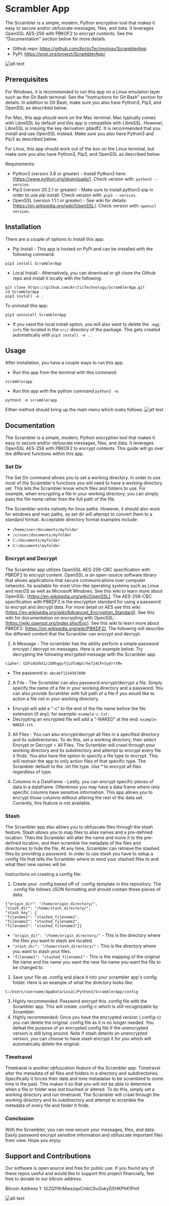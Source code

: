 # Scrambler App
The Scrambler is a simple, modern, Python encryption tool that makes it easy to secure and/or obfuscate messages, files, and data. It leverages OpenSSL AES-256 with PBKDF2 to encrypt contents. See the "Documentation" section below for more details.
* Github repo: https://github.com/ArcticTechnology/ScramblerApp
* PyPi: https://pypi.org/project/ScramblerApp/

![alt text](https://github.com/ArcticTechnology/ScramblerApp/blob/main/doc/scrambler-preview.gif?raw=true)

## Prerequisites
For Windows, it is recommended to run this app on a Linux emulation layer such as the Git Bash terminal. See the "Instructions for Git Bash" section for details. In addition to Git Bash, make sure you also have Python3, Pip3, and OpenSSL as described below.

For Mac, this app should work on the Mac terminal. Mac typically comes with LibreSSL by default and this app is compatible with LibreSSL. However, LibreSSL is missing the key derivation: pbkdf2. It is recommended that you install and use OpenSSL instead. Make sure you also have Python3 and Pip3 as described below.

For Linux, this app should work out of the box on the Linux terminal, but make sure you also have Python3, Pip3, and OpenSSL as described below.

Requirements:
* Python3 (version 3.8 or greater) - Install Python3 here: [https://www.python.org/downloads/]. Check version with: ```python3 --version```.
* Pip3 (version 20.2.1 or greater) - Make sure to install python3-pip in order to use pip install. Check version with: ```pip3 --version```.
* OpenSSL (version 1.1.1 or greater) - See wiki for details: [https://en.wikipedia.org/wiki/OpenSSL]. Check version with: ```openssl version```.

## Installation
There are a couple of options to install this app:
* Pip Install - This app is hosted on PyPi and can be installed with the following command:
```
pip3 install ScramblerApp
```
* Local Install - Alternatively, you can download or git clone the Github repo and install it locally with the following:
```
git clone https://github.com/ArcticTechnology/ScramblerApp.git
cd ScramblerApp
pip3 install -e .
```
To uninstall this app:
```
pip3 uninstall ScramblerApp
```
* If you used the local install option, you will also want to delete the ```.egg-info``` file located in the ```src/``` directory of the package. This gets created automatically with ```pip3 install -e .```.

## Usage
After installation, you have a couple ways to run this app.
* Run this app from the terminal with this command:
```
scramblerapp
```
* Run this app with the python command ```python3 -m```:
```
python3 -m scramblerapp
```
Either method should bring up the main menu which looks follows:
![alt text](https://github.com/ArcticTechnology/ScramblerApp/blob/main/doc/scrambler-mainmenu.png?raw=true)

## Documentation
The Scrambler is a simple, modern, Python encryption tool that makes it easy to secure and/or obfuscate messages, files, and data. It leverages OpenSSL AES-256 with PBKDF2 to encrypt contents. This guide will go over the different functions within this app.

### Set Dir
The Set Dir command allows you to set a working directory. In order to use most of the Scrambler's functions you will need to have a working directory set. This lets the Scrambler know which files and folders to use. For example, when encrypting a file in your working directory, you can simply pass the file name rather than the full path of the file.

The Scrambler works natively for linux paths. However, it should also work for windows and mac paths, as set dir will attempt to convert them to a standard format. Acceptable directory format examples include:
* ```/home/user/documents/myfolder```
* ```/c/user/documents/myfolder```
* ```C:/documents/myfolder```
* ```C:\documents\myfolder```

### Encrypt and Decrypt
The Scrambler app utilizes OpenSSL AES-256-CBC specification with PBKDF2 to encrypt content. OpenSSL is an open-source software library that allows applications that secure communications over computer networks. Its available for most Unix-like operating systems such as Linux and macOS as well as Microsoft Windows. See this wiki to learn more about OpenSSL: [https://en.wikipedia.org/wiki/OpenSSL]. The AES-256-CBC specification with PBKDF2 is the encryption standard for using a password to encrypt and decrypt data. For more detail on AES see this wiki: [https://en.wikipedia.org/wiki/Advanced_Encryption_Standard]. See this wiki for documentation on encrypting with OpenSSL: [https://wiki.openssl.org/index.php/Enc]. See this wiki to learn more about PBKDF2: [https://en.wikipedia.org/wiki/PBKDF2]. The following will describe the different content that the Scrambler can encrypt and decrypt.

1. A Message - The scrambler has the ability perform a simple password encrypt / decrypt on messages. Here is an example below. Try decrypting the following encrypted message with the Scrambler app.
```
cipher: U2FsdGVkX1/2GRhgqsfjLUTxNpCrhe724CFnSydrrtM=
```
* The password is: ```abcdef1234567890```

2. A File - The Scrambler can also password encrypt/decrypt a file. Simply specify the name of a file in your working directory and a password. You can also provide Scrambler with full path of a file if you would like to action a file not in your working directory.
* Encrypt will add a "-c" to the end of the file name before the file extension (if any); for example: ```example-c.txt```.
* Decrypting an encrypted file will add a "-NAKED" at the end: ```example-NAKED.txt```.

3. All Files - You can also encrypt/decrypt all files in a specified directory and its subdirectories. To do this, set a working directory, then select Encrypt or Decrypt > All Files. The Scrambler will crawl through your working directory and its subdirectory and attempt to encrypt every file it finds. You also have the option to specify a file type to encrypt. This will restrain the app to only action files of that specific type. The Scrambler default to the .txt file type. Use * to encrypt all files regardless of type.

3. Columns in a Dataframe - Lastly, you can encrypt specific pieces of data in a dataframe. Oftentimes you may have a data frame where only specific columns have sensitive information. This app allows you to encrypt those columns without altering the rest of the data set. Currently, this feature is not available.

### Stash
The Scrambler app also allows you to obfuscate files through the stash feature. Stash allows you to map files to alias names and a pre-defined location. Then the Scrambler will alter the name and move it to the pre-defined location, and then scramble the metadata of the files and directories to hide the file. At any time, Scrambler can retrieve the stashed files by providing a password. In order to use stash you have to setup a config file that tells the Scrambler where to send your stashed files to and what their new names will be.

Instructions on creating a config file:
1. Create your .config based off of .config-template in this repository. The .config file follows JSON formatting and should contain these pieces of data:
```
{"origin_dir": "/home/origin_directory/",
"stash_dir": "/home/stash_directory/",
"stash_key": {
"filename1": "stashed_filename1",
"filename2": "stashed_filename2",
"filename3": "stashed_filename3"}}
```
* ```"origin_dir": "/home/origin_directory/"``` - This is the directory where the files you want to stash are located.
* ```"stash_dir": "/home/stash_directory/"``` - This is the directory where you want to stash your files.
* ```"filename1": "stashed_filename1"``` - This is the mapping of the original file name and the name you want the new file name you want the file to be changed to.

2. Save your file as .config and place it into your scrambler app's config folder. Here is an example of what the directory looks like:
```
C:/Users/username/AppData/Local/Python3/ScramblerApp/config
```
3. Highly recommended: Password encrypt this .config file with the Scrambler app. This will create .config-c which is still recognizable by Scrambler.
4. Highly recommended: Once you have the encrypted version (.config-c) you can delete the original .config file as it is no longer needed. You defeat the purpose of an encrypted config file if the unencrypted version is still lying around. Note if stash detects an unencrypted version, you can choose to have stash encrypt it for you which will automatically delete the original.

### Timetravel
Timetravel is another obfuscation feature of the Scrambler app. Timetravel alter the metadata of all files and folders in a directory and subdirectories. Specifically it forces their date and time metadatas to be scrambled to some time in the past. This makes it so that you will not be able to determine when a file or folder was last touched or altered. To do this, simply set a working directory and run timetravel. The Scrambler will crawl through the working directory and its subdirectory and attempt to scramble the metadata of every file and folder it finds.

### Conclusion
With the Scrambler, you can now secure your messages, files, and data. Easily password encrypt sensitive information and obfuscate important files from view. Hope you enjoy.

## Support and Contributions
Our software is open source and free for public use. If you found any of these repos useful and would like to support this project financially, feel free to donate to our bitcoin address.

Bitcoin Address 1: 1GZQY6hMwszqxCmbC6uGxkyD5HKPhK1Pmf

![alt text](https://github.com/ArcticTechnology/BitcoinAddresses/blob/main/btcaddr1.png?raw=true)
